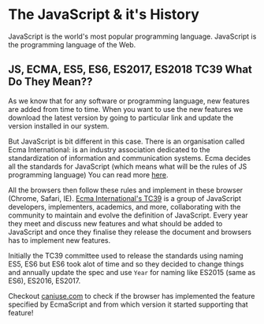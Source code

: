 # The JavaScript & it's History

JavaScript is the world's most popular programming language. JavaScript is the programming language of the Web.

## JS, ECMA, ES5, ES6, ES2017, ES2018 TC39 What Do They Mean??

As we know that for any software or programming language, new features are added from time to time. When you want to use the new features we download the latest version by going to particular link and update the version installed in our system.

But JavaScript is bit different in this case. There is an organisation called Ecma International: is an industry association dedicated to the standardization of information and communication systems. Ecma decides all the standards for JavaScript (which means what will be the rules of JS programming language) You can read more [here](https://developer.mozilla.org/en-US/docs/Glossary/ECMA).

All the browsers then follow these rules and implement in these browser (Chrome, Safari, IE). [Ecma International's TC39](https://tc39.es/) is a group of JavaScript developers, implementers, academics, and more, collaborating with the community to maintain and evolve the definition of JavaScript. Every year they meet and discuss new features and what should be added to JavaScript and once they finalise they release the document and browsers has to implement new features.

Initially the TC39 committee used to release the standards using naming ES5, ES6 but ES6 took alot of time and so they decided to change things and annually update the spec and use `Year` for naming like ES2015 (same as ES6), ES2016, ES2017. 

Checkout [caniuse.com](https://caniuse.com/) to check if the browser has implemented the feature specified by EcmaScript and from which version it started supporting that feature!